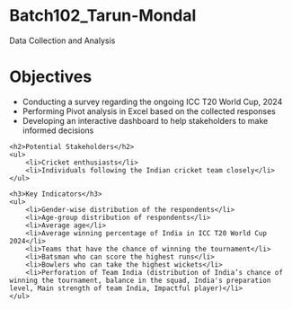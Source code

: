 # Batch102_Tarun-Mondal
Data Collection and Analysis
<h1>Objectives</h1>
    <ul>
        <li>Conducting a survey regarding the ongoing ICC T20 World Cup, 2024</li>
        <li>Performing Pivot analysis in Excel based on the collected responses</li>
        <li>Developing an interactive dashboard to help stakeholders to make informed decisions</li>
    </ul>

    <h2>Potential Stakeholders</h2>
    <ul>
        <li>Cricket enthusiasts</li>
        <li>Individuals following the Indian cricket team closely</li>
    </ul>

    <h3>Key Indicators</h3>
    <ul>
        <li>Gender-wise distribution of the respondents</li>
        <li>Age-group distribution of respondents</li>
        <li>Average age</li>
        <li>Average winning percentage of India in ICC T20 World Cup 2024</li>
        <li>Teams that have the chance of winning the tournament</li>
        <li>Batsman who can score the highest runs</li>
        <li>Bowlers who can take the highest wickets</li>
        <li>Perforation of Team India (distribution of India’s chance of winning the tournament, balance in the squad, India's preparation level, Main strength of team India, Impactful player)</li>
    </ul>
